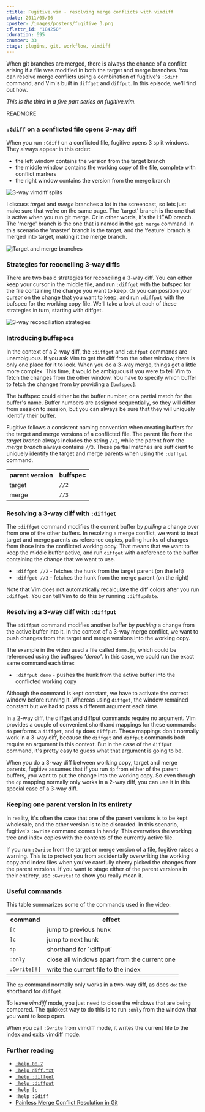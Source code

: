 ```yaml
--- 
:title: Fugitive.vim - resolving merge conflicts with vimdiff
:date: 2011/05/06
:poster: /images/posters/fugitive_3.png
:flattr_id: "184250"
:duration: 695
:number: 33
:tags: plugins, git, workflow, vimdiff
---
```


When git branches are merged, there is always the chance of a conflict arising if a file was modified in both the target and merge branches. You can resolve merge conflicts using a combination of fugitive's `:Gdiff` command, and Vim's built in `diffget` and `diffput`. In this episode, we'll find out how.

*This is the third in a five part series on fugitive.vim.*

READMORE


### `:Gdiff` on a conflicted file opens 3-way diff

When you run `:Gdiff` on a conflicted file, fugitive opens 3 split windows. They always appear in this order:

* the left window contains the version from the target branch
* the middle window contains the working copy of the file, complete with conflict markers
* the right window contains the version from the merge branch

![3-way vimdiff splits](/images/blog/3-way-vimdiff.png)

I discuss *target* and *merge* branches a lot in the screencast, so lets just make sure that we're on the same page. The 'target' branch is the one that is active when you run git merge. Or in other words, it's the HEAD branch. The 'merge' branch is the one that is named in the `git merge` command. In this scenario the 'master' branch is the target, and the 'feature' branch is merged into target, making it the merge branch.

![Target and merge branches](/images/blog/target-merge-branches.png)

### Strategies for reconciling 3-way diffs

There are two basic strategies for reconciling a 3-way diff. You can either keep your cursor in the middle file, and run `:diffget` with the bufspec for the file containing the change you want to keep. Or you can position your cursor on the change that you want to keep, and run `:diffput` with the bufspec for the working copy file. We'll take a look at each of these strategies in turn, starting with diffget.

![3-way reconciliation strategies](/images/blog/3-way-reconciliation.png)

### Introducing buffspecs

In the context of a 2-way diff, the `:diffget` and `:diffput` commands are unambiguous. If you ask Vim to get the diff from the other window, there is only one place for it to look. When you do a 3-way merge, things get a little more complex. This time, it would be ambiguous if you were to tell Vim to fetch the changes from the other window. You have to specify which buffer to fetch the changes from by providing a `[bufspec]`.

The buffspec could either be the buffer number, or a partial match for the buffer's name. Buffer numbers are assigned sequentially, so they will differ from session to session, but you can always be sure that they will uniquely identify their buffer.

Fugitive follows a consistent naming convention when creating buffers for the target and merge versions of a conflicted file. The parent file from the *target branch* always includes the string `//2`, while the parent from the *merge branch* always contains `//3`. These partial matches are sufficient to uniquely identify the target and merge parents when using the `:diffget` command.

<table>
  <tr>
    <th>parent version</th>
    <th>buffspec</th>
  </tr>
  <tr>
    <td>target</td>
    <td><code>//2</code></td>
  </tr>
  <tr>
    <td>merge</td>
    <td><code>//3</code></td>
  </tr>
</table>


### Resolving a 3-way diff with `:diffget`

The `:diffget` command modifies the current buffer by *pulling* a change over from one of the other buffers. In resolving a merge conflict, we want to treat target and merge parents as reference copies, pulling hunks of changes from those into the conflicted working copy. That means that we want to keep the middle buffer active, and run `diffget` with a reference to the buffer containing the change that we want to use. 

* `:diffget //2` - fetches the hunk from the target parent (on the left)
* `:diffget //3` - fetches the hunk from the merge parent (on the right)

Note that Vim does not automatically recalculate the diff colors after you run `:diffget`. You can tell Vim to do this by running `:diffupdate`.

### Resolving a 3-way diff with `:diffput`

The `:diffput` command modifies another buffer by *pushing* a change from the active buffer into it. In the context of a 3-way merge conflict, we want to push changes from the target and merge versions into the working copy.

The example in the video used a file called `demo.js`, which could be referenced using the buffspec *'demo'*. In this case, we could run the exact same command each time:

* `:diffput demo` - pushes the hunk from the active buffer into the conflicted working copy

Although the command is kept constant, we have to activate the correct window before running it. Whereas using `diffget`, the window remained constant but we had to pass a different argument each time.

In a 2-way diff, the diffget and diffput commands require no argument. Vim provides a couple of convenient shorthand mappings for these commands: `do` performs a `diffget`, and `dp` does `diffput`. These mappings don't normally work in a 3-way diff, because the `diffget` and `diffput` commands both require an argument in this context. But in the case of the `diffput` command, it's pretty easy to guess what that argument is going to be.

When you do a 3-way diff between working copy, target and merge parents, fugitive assumes that if you run `dp` from either of the parent buffers, you want to put the change into the working copy. So even though the `dp` mapping normally only works in a 2-way diff, you can use it in this special case of a 3-way diff.

### Keeping one parent version in its entirety

In reality, it's often the case that one of the parent versions is to be kept wholesale, and the other version is to be discarded. In this scenario, fugitive's `:Gwrite` command comes in handy. This overwrites the working tree and index copies with the contents of the currently active file.

If you run `:Gwrite` from the target or merge version of a file, fugitive raises a warning. This is to protect you from accidentally overwriting the working copy and index files when you've carefully cherry picked the changes from the parent versions. If you want to stage either of the parent versions in their entirety, use `:Gwrite!` to show you really mean it.

### Useful commands

This table summarizes some of the commands used in the video:

<table>
  <tr>
    <th>command</th>
    <th>effect</th>
  </tr>
  <tr>
    <td><code>[c</code></td>
    <td>jump to previous hunk</td>
  </tr>
  <tr>
    <td><code>]c</code></td>
    <td>jump to next hunk</td>
  </tr>
  <tr>
    <td><code>dp</code></td>
    <td>shorthand for `:diffput`</td>
  </tr>
  <tr>
    <td><code>:only</code></td>
    <td>close all windows apart from the current one</td>
  </tr>
  <tr>
    <td><code>:Gwrite[!]</code></td>
    <td>write the current file to the index</td>
  </tr>
</table>

The `dp` command normally only works in a two-way diff, as does `do`: the shorthand for `diffget`. 

To leave *vimdiff* mode, you just need to close the windows that are being compared. The quickest way to do this is to run `:only` from the window that you want to keep open.

When you call `:Gwrite` from vimdiff mode, it writes the current file to the index and exits vimdiff mode.

### Further reading

* [`:help 08.7`][8.7]
* [`:help diff.txt`][diff]
* [`:help :diffget`][diffget]
* [`:help :diffput`][diffput]
* [`:help [c`][nc]
* `:help :Gdiff`
* [Painless Merge Conflict Resolution in Git][painless]


[gdiff]: https://github.com/tpope/vim-fugitive/blob/762bfa79795146ee44d50d4ce8b3e36efcb603b8/doc/fugitive.txt#L128-135
[32]: http://vimcasts.org/e/32
[8.7]: http://vimdoc.sourceforge.net/htmldoc/usr_08.html#08.7
[diff]: http://vimdoc.sourceforge.net/htmldoc/diff.html
[diffput]: http://vimdoc.sourceforge.net/htmldoc/diff.html#:diffput
[diffget]: http://vimdoc.sourceforge.net/htmldoc/diff.html#:diffget
[nc]: http://vimdoc.sourceforge.net/htmldoc/diff.html#jumpto-diffs
[painless]: http://blog.wuwon.id.au/2010/09/painless-merge-conflict-resolution-in.html
